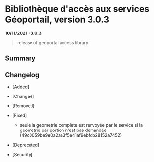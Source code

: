 # Bibliothèque d'accès aux services Géoportail, version 3.0.3

**10/11/2021 : 3.0.3** 

> release of geoportal access library

## Summary
 
## Changelog

* [Added]

* [Changed]

* [Removed]

* [Fixed]
  
    - seule la geometrie complete est renvoyée par le service si la geometrie par portion n'est pas demandée (49c0059be9e0a2aa3f5e41af9ebfdb28152a7452)

* [Deprecated]

* [Security]
